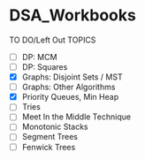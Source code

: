 # DSA_Workbooks
TO DO/Left Out TOPICS
- [ ] DP: MCM
- [ ] DP: Squares
- [x] Graphs: Disjoint Sets / MST
- [ ] Graphs: Other Algorithms
- [x] Priority Queues, Min Heap
- [ ] Tries
- [ ] Meet In the Middle Technique
- [ ] Monotonic Stacks
- [ ] Segment Trees
- [ ] Fenwick Trees
